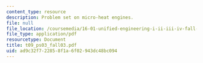 ```yaml
---
content_type: resource
description: Problem set on micro-heat engines.
file: null
file_location: /coursemedia/16-01-unified-engineering-i-ii-iii-iv-fall-2005-spring-2006/ad9c32f722858f1a6f02943dc48bc094_t09_ps03_fall03.pdf
file_type: application/pdf
resourcetype: Document
title: t09_ps03_fall03.pdf
uid: ad9c32f7-2285-8f1a-6f02-943dc48bc094
---
```


